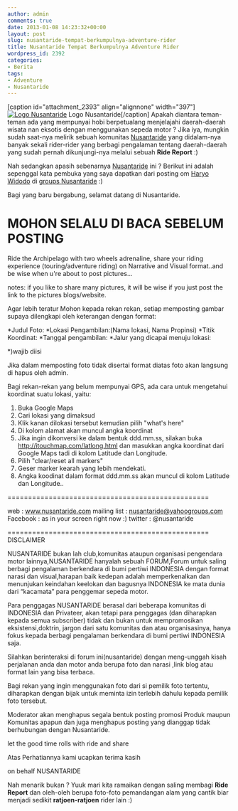```yaml
---
author: admin
comments: true
date: 2013-01-08 14:23:32+00:00
layout: post
slug: nusantaride-tempat-berkumpulnya-adventure-rider
title: Nusantaride Tempat Berkumpulnya Adventure Rider
wordpress_id: 2392
categories:
- Berita
tags:
- Adventure
- Nusantaride
---
```


[caption id="attachment_2393" align="alignnone" width="397"][![Logo Nusantaride](http://martinusadyh.web.id/wp-content/uploads/2013/01/nusantaride.jpg)](http://martinusadyh.web.id/gallery/?album=4&gallery=3&pid=386) Logo Nusantaride[/caption]
Apakah diantara teman-teman ada yang mempunyai hobi berpetualang menjelajahi daerah-daerah wisata nan eksotis dengan menggunakan sepeda motor ? Jika iya, mungkin sudah saat-nya melirik sebuah komunitas [Nusantaride](http://www.nusantaride.com) yang didalam-nya banyak sekali rider-rider yang berbagi pengalaman tentang daerah-daerah yang sudah pernah dikunjungi-nya melalui sebuah **Ride Report** :)

Nah sedangkan apasih sebenarnya [Nusantaride](http://www.nusantaride.com) ini ? Berikut ini adalah sepenggal kata pembuka yang saya dapatkan dari posting om [Haryo Widodo](https://www.facebook.com/haryowidodo) di [groups Nusantaride](https://www.facebook.com/groups/nusantaride) :)

Bagi yang baru bergabung, selamat datang di Nusantaride.

**MOHON SELALU DI BACA SEBELUM POSTING**
====================================

Ride the Archipelago with two wheels adrenaline, share your riding experience (touring/adventure riding) on Narrative and Visual format..and be wise when u're about to post pictures... 

notes: if you like to share many pictures, it will be wise if you just post the link to the pictures blogs/website.

Agar lebih teratur Mohon kepada rekan rekan, setiap memposting gambar supaya dilengkapi oleh keterangan dengan format:

*Judul Foto:
*Lokasi Pengambilan:(Nama lokasi, Nama Propinsi)
*Titik Koordinat:
*Tanggal pengambilan:
*Jalur yang dicapai menuju lokasi:

*)wajib diisi

Jika dalam memposting foto tidak disertai format diatas foto akan langsung di hapus oleh admin.

Bagi rekan-rekan yang belum mempunyai GPS, ada cara untuk mengetahui koordinat suatu lokasi, yaitu:
1. Buka Google Maps
2. Cari lokasi yang dimaksud
3. Klik kanan dilokasi tersebut kemudian pilih "what's here"
4. Di kolom alamat akan muncul angka koordinat
5. Jika ingin dikonversi ke dalam bentuk ddd.mm.ss, silakan buka http://itouchmap.com/latlong.html dan masukkan angka koordinat dari Google Maps tadi di kolom Latitude dan Longitude.
6. Pilih "clear/reset all markers"
7. Geser marker kearah yang lebih mendekati.
8. Angka koodinat dalam format ddd.mm.ss akan muncul di kolom Latitude dan Longitude..

=================================================

web : www.nusantaride.com
mailing list : nusantaride@yahoogroups.com
Facebook : as in your screen right now :)
twitter : @nusantaride

=================================================
DISCLAIMER

NUSANTARIDE bukan lah club,komunitas ataupun organisasi pengendara motor lainnya,NUSANTARIDE hanyalah sebuah FORUM,Forum untuk saling berbagi pengalaman berkendara di bumi pertiwi INDONESIA dengan format narasi dan visual,harapan baik kedepan adalah memperkenalkan dan menunjukan keindahan keelokan dan bagusnya INDONESIA ke mata dunia dari “kacamata” para penggemar sepeda motor.

Para penggagas NUSANTARIDE berasal dari beberapa komunitas di INDONESIA dan Privateer, akan tetapi para penggagas (dan diharapkan kepada semua subscriber) tidak dan bukan untuk mempromosikan eksistensi,doktrin, jargon dari satu komunitas dan atau organisasinya, hanya fokus kepada berbagi pengalaman berkendara di bumi pertiwi INDONESIA saja.

Silahkan berinteraksi di forum ini(nusantaride) dengan meng-unggah kisah perjalanan anda dan motor anda berupa foto dan narasi ,link blog atau format lain yang bisa terbaca.

Bagi rekan yang ingin menggunakan foto dari si pemilik foto tertentu, diharapkan dengan bijak untuk meminta izin  terlebih dahulu kepada pemilik foto tersebut.

Moderator akan menghapus segala bentuk posting promosi Produk maupun Komunitas apapun dan juga menghapus posting yang dianggap tidak berhubungan dengan Nusantaride.

let the good time rolls with ride and share 

Atas Perhatiannya kami ucapkan terima kasih

on behalf
NUSANTARIDE


Nah menarik bukan ? Yuuk mari kita ramaikan dengan saling membagi **Ride Report** dan oleh-oleh berupa foto-foto pemandangan alam yang cantik biar menjadi sedikit **ratjoen-ratjoen** rider lain :)
